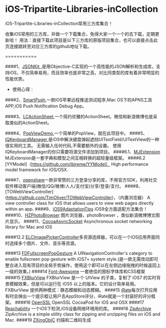 # iOS-Tripartite-Libraries-inCollection
iOS-Tripartite-Libraries-inCollection常用三方库集合！

收集iOS常用的三方库，并做一个下载集合，免得大家一个一个的去下载，定期更新哈！
用法：直接下载此项目是以下三方库的原版项目集合，也可以直接点击此页连接跳转至对应三方库的github地址下载。

===========

####1、[JSONKit ](https://github.com/johnezang/JSONKit),是用Objective-C实现的一个高性能的JSON解析和生成库，支持iOS，不仅简单易用，而且效率也是非常之高，对比同类型的库有着非常明显的性能优势。
* 使用心得：

####2、[SmartPush](https://github.com/shaojiankui/SmartPush),一款IOS苹果远程推送测试程序,Mac OS下的APNS工具APP,iOS Push Notification Debug App。

####3、[LCActionSheet](https://github.com/LeoiOS/LCActionSheet),一个简约优雅的ActionSheet。微信和新浪微博也是采取类似的ActionSheet。

####4、[PopViewDemo](),一个简单的PopView，就在此项目中。
####5、[IQKeyboardManager](https://github.com/hackiftekhar/IQKeyboardManager),是iOS中解决键盘弹起遮挡UITextField/UITextView的一种很实用的工具。 无需输入任何代码,不需要额外的设置。 使用IQKeyboardManager的你只需要将源文件添加到项目。
####6.1、[MJExtension](https://github.com/CoderMJLee/MJExtension) MJExtension是一套字典和模型之间互相转换的超轻量级框架。
####6.2 [YYModel]（https://github.com/ibireme/YYModel） High performance model framework for iOS/OSX.

####7、[openshare](https://github.com/100apps/openshare)一款非常赞的三方登录分享的库，不用官方SDK，利用社交软件移动客户端(微信/QQ/微博/人人/支付宝)分享/登录/支付。
####8、[TOWebViewController] (https://github.com/TimOliver/TOWebViewController)，（内置浏览器） A view controller class for iOS that allows users to view web pages directly within an app.
####9、[iOS9AdaptationTips](https://github.com/ChenYilong/iOS9AdaptationTips) iOS9全方面适配方法集合！
####10、[HZPhotoBrowser](https://github.com/chennyhuang/HZPhotoBrowser)  图片浏览器，photoBrowser ，类似新浪微博博文图片显示。
####11、[CocoaAsyncSocket](https://github.com/robbiehanson/CocoaAsyncSocket) Asynchronous socket networking library for Mac and iOS

####12.2 [ELCImagePickerController](https://github.com/B-Sides/ELCImagePickerController)多资源选择器，可以在一个iOS应用界面同时选择多个图片、文件、音乐等资源。

####13 [FDFullscreenPopGesture](https://github.com/forkingdog/FDFullscreenPopGesture) A UINavigationController's category to enable fullscreen pop gesture with iOS7+ system style.(是一款无需改动即可整合进入现有项目的全局手势操作，使用这个即可以在左侧边缘拖拽的时候返回上一级的效果。)
####14 [Font-Awesome](https://github.com/FortAwesome/Font-Awesome)  一套绝佳的图标字体库和CSS框架
####15 [FXBlurView](https://github.com/nicklockwood/FXBlurView) FXBlurView 是一个 UIView 的子类，复制了 iOS7 的实时背景模糊效果，但是可以运行在 iOS5 以上的版本。它的设计简单易用。FXBlurView 提供两种模式：静态模糊和动态模糊。
####15 [iRate](https://github.com/nicklockwood/iRate)每次打开应用有时会弹出一个提示框让用户去AppStore评分，iRate就是一个封装好的评分框架。
####16 [OpenSSL](https://github.com/krzyzanowskim/OpenSSL) OpenSSL CocoaPod for iOS and OSX
####17 [Reachability](https://github.com/tonymillion/Reachability) 一个iOS下检测,iOS设备网络环境用的库。
####18 [ZipArchive](https://github.com/ZipArchive/ZipArchive) ZipArchive is a simple utility class for zipping and unzipping files on iOS and Mac.
####19 [ZXingObjC](https://github.com/TheLevelUp/ZXingObjC) 扫描和二维码生成
